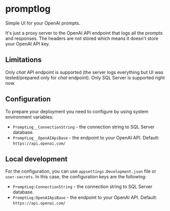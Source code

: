 # promptlog

Simple UI for your OpenAI prompts. 

It's just a proxy server to the OpenAI API endpoint that logs all the prompts and responses.
The headers are not stored which means it doesn't store your OpenAI API key. 

## Limitations
Only _chat_ API endpoint is supported (the server logs everything but UI was tested/prepared only for _chat_ endpoint).
Only SQL Server is supported right now.

## Configuration

To prepare your deployment you need to configure by using system environment variables:

- `PromptLog__ConnectionString` - the connection string to SQL Server database.
- `PromptLog__OpenAIApiBase` - the endpoint to your OpenAI API. Default: `https://api.openai.com/`

## Local development

For the configuration, you can use `appsettings.Development.json` file or `user-secrets`. In this case, the configuration keys are the following:
- `PromptLog:ConnectionString` - the connection string to SQL Server database.
- `PromptLog:OpenAIApiBase` - the endpoint to your OpenAI API. Default: `https://api.openai.com/`
